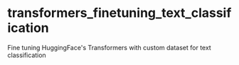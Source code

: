 # transformers_finetuning_text_classification
Fine tuning HuggingFace's Transformers with custom dataset for text classification
